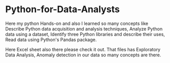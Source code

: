 # Python-for-Data-Analysts
Here my python Hands-on and also I learned so many concepts like Describe Python data acquisition and analysis techniques, Analyze Python data using a dataset, Identify three Python libraries and describe their uses, Read data using Python's Pandas package.

Here Excel sheet also there please check it out. That files has Exploratory Data Analysis, Anomaly detection in our data so many concepts are there.		
